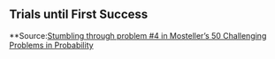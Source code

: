 ## Trials until First Success

**Source:[Stumbling through problem #4 in Mosteller’s 50 Challenging Problems in Probability](https://mikesmathpage.wordpress.com/2019/09/14/stumbling-through-problem-4-in-mostellers-50-challenging-problems-in-probability/)
